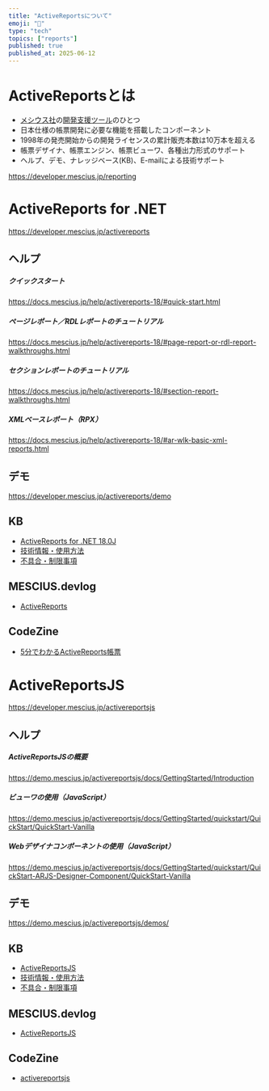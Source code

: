 ```yaml
---
title: "ActiveReportsについて"
emoji: "📝"
type: "tech"
topics: ["reports"]
published: true
published_at: 2025-06-12
---
```


# ActiveReportsとは

- [メシウス社](https://www.mescius.com/)の[開発支援ツール](https://developer.mescius.jp/)のひとつ
- 日本仕様の帳票開発に必要な機能を搭載したコンポーネント
- 1998年の発売開始からの開発ライセンスの累計販売本数は10万本を超える
- 帳票デザイナ、帳票エンジン、帳票ビューワ、各種出力形式のサポート
- ヘルプ、デモ、ナレッジベース(KB)、E-mailによる技術サポート

https://developer.mescius.jp/reporting

# ActiveReports for .NET

https://developer.mescius.jp/activereports

## ヘルプ

##### クイックスタート
https://docs.mescius.jp/help/activereports-18/#quick-start.html

##### ページレポート／RDLレポートのチュートリアル
https://docs.mescius.jp/help/activereports-18/#page-report-or-rdl-report-walkthroughs.html

##### セクションレポートのチュートリアル
https://docs.mescius.jp/help/activereports-18/#section-report-walkthroughs.html

##### XMLベースレポート（RPX）
https://docs.mescius.jp/help/activereports-18/#ar-wlk-basic-xml-reports.html

## デモ

https://developer.mescius.jp/activereports/demo

## KB

- [ActiveReports for .NET 18.0J](https://support.mescius.jp/hc/ja/categories/9172336363023-ActiveReports-for-NET-18-0J)
- [技術情報・使用方法](https://support.mescius.jp/hc/ja/sections/9172341253391)
- [不具合・制限事項](https://support.mescius.jp/hc/ja/sections/9172308316559)

## MESCIUS.devlog

- [ActiveReports](https://devlog.mescius.jp/category/activereports/)

## CodeZine

- [5分でわかるActiveReports帳票](https://codezine.jp/article/corner/17)


# ActiveReportsJS

https://developer.mescius.jp/activereportsjs

## ヘルプ

##### ActiveReportsJSの概要
https://demo.mescius.jp/activereportsjs/docs/GettingStarted/Introduction

##### ビューワの使用（JavaScript）
https://demo.mescius.jp/activereportsjs/docs/GettingStarted/quickstart/QuickStart/QuickStart-Vanilla

##### Webデザイナコンポーネントの使用（JavaScript）
https://demo.mescius.jp/activereportsjs/docs/GettingStarted/quickstart/QuickStart-ARJS-Designer-Component/QuickStart-Vanilla

## デモ

https://demo.mescius.jp/activereportsjs/demos/

## KB

- [ActiveReportsJS](https://support.mescius.jp/hc/ja/categories/360000708915)
- [技術情報・使用方法](https://support.mescius.jp/hc/ja/sections/360000728056)
- [不具合・制限事項](https://support.mescius.jp/hc/ja/sections/360000728036)

## MESCIUS.devlog

- [ActiveReportsJS](https://devlog.mescius.jp/category/activereportsjs/)

## CodeZine

- [activereportsjs](https://codezine.jp/search/activereportsjs)
